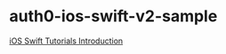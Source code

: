# auth0-ios-swift-v2-sample

[iOS Swift Tutorials Introduction](https://auth0.com/docs/quickstart/native/ios-swift)
